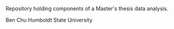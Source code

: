 Repository holding components of a Master's thesis data analysis.

Ben Chu
Humboldt State University
